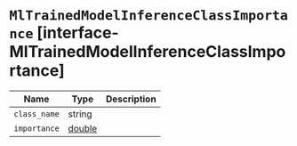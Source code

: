 # `MlTrainedModelInferenceClassImportance` [interface-MlTrainedModelInferenceClassImportance]

| Name | Type | Description |
| - | - | - |
| `class_name` | string | &nbsp; |
| `importance` | [double](./double.md) | &nbsp; |
